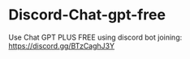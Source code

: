 # Discord-Chat-gpt-free
Use Chat GPT PLUS FREE using discord bot joining: https://discord.gg/BTzCaghJ3Y







                                                                        